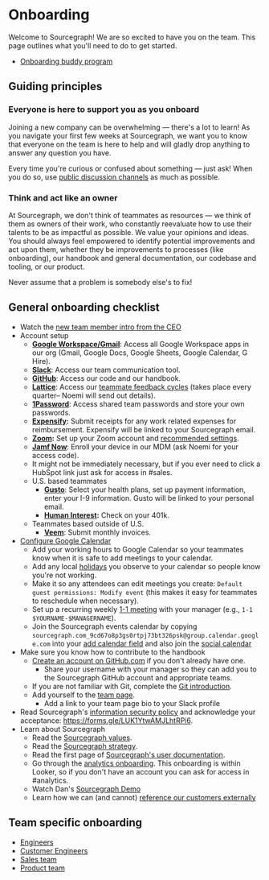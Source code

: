# Onboarding

Welcome to Sourcegraph! We are so excited to have you on the team. This page outlines what you'll need to do to get started.

- [Onboarding buddy program](./buddy-program.md)

## Guiding principles

### Everyone is here to support you as you onboard

Joining a new company can be overwhelming — there's a lot to learn! As you navigate your first few weeks at Sourcegraph, we want you to know that everyone on the team is here to help and will gladly drop anything to answer any question you have.

Every time you're curious or confused about something — just ask! When you do so, use [public discussion channels](../../communication/team_chat.md#avoid_private_messages) as much as possible.

### Think and act like an owner

At Sourcegraph, we don't think of teammates as resources — we think of them as owners of their work, who constantly reevaluate how to use their talents to be as impactful as possible. We value your opinions and ideas. You should always feel empowered to identify potential improvements and act upon them, whether they be improvements to processes (like onboarding), our handbook and general documentation, our codebase and tooling, or our product.

Never assume that a problem is somebody else's to fix!

## General onboarding checklist

- Watch the [new team member intro from the CEO](https://www.youtube.com/watch?v=EVHUGZe5uts)
- Account setup
  - **[Google Workspace/Gmail](https://www.google.com/gmail/)**: Access all Google Workspace apps in our org (Gmail, Google Docs, Google Sheets, Google Calendar, G Hire).
  - **[Slack](https://slack.com/)**: Access our team communication tool.
  - **[GitHub](https://github.com/sourcegraph/)**: Access our code and our handbook.
  - **[Lattice](https://sourcegraph.latticehq.com/)**: Access our [teammate feedback cycles](../review-cycles.md) (takes place every quarter– Noemi will send out details).
  - **[1Password](https://1password.com/)**: Access shared team passwords and store your own passwords.
  - **[Expensify](https://www.expensify.com/signin):** Submit receipts for any work related expenses for reimbursement. Expensify will be linked to your Sourcegraph email.
  - **[Zoom](https://zoom.us/signin):** Set up your Zoom account and [recommended settings](../../communication.md#video-calls). 
  - **[Jamf Now](https://sourcegraph.jamfcloud.md.com)**: Enroll your device in our MDM (ask Noemi for your access code).
  - It might not be immediately necessary, but if you ever need to click a HubSpot link just ask for access in #sales.
  - U.S. based teammates
     - **[Gusto](https://gusto.com/)**: Select your health plans, set up payment information, enter your I-9 information. Gusto will be linked to your personal email.
     - **[Human Interest](https://humaninterest.com/):** Check on your 401k.
  - Teammates based outside of U.S.
     - **[Veem](https://veem.com/)**: Submit monthly invoices.
- [Configure Google Calendar](https://calendar.google.com/calendar/r/settings)
  - Add your working hours to Google Calendar so your teammates know when it is safe to add meetings to your calendar.
  - Add any local [holidays](../holidays.md) you observe to your calendar so people know you're not working.
  - Make it so any attendees can edit meetings you create: `Default guest permissions: Modify event` (this makes it easy for teammates to reschedule when necessary).
  - Set up a recurring weekly [1-1 meeting](../../leadership/1-1.md) with your manager (e.g., `1-1 $YOURNAME-$MANAGERNAME`).
  - Join the Sourcegraph events calendar by copying `sourcegraph.com_9cd67o8p3gs0rtpj73bt326psk@group.calendar.google.com` into your [add calendar field](https://calendar.google.com/calendar/u/0/r/settings/addcalendar?) and also join the [social calendar](../../../company/remote/social_calendar.md)
- Make sure you know how to contribute to the handbook
  - [Create an account on GitHub.com](https://github.com/join) if you don't already have one.
     - Share your username with your manager so they can add you to the Sourcegraph GitHub account and appropriate teams.
  - If you are not familiar with Git, complete the [Git introduction](git_intro.md).
  - Add yourself to the [team page](../../../company/team/index.md).
     - Add a link to your team page bio to your Slack profile
- Read Sourcegraph's [information security policy](https://about.sourcegraph.com/security) and acknowledge your acceptance: https://forms.gle/LUK1YtwAMJLhtRPi6.
- Learn about Sourcegraph
  - Read the [Sourcegraph values](../../../company/values.md).
  - Read the [Sourcegraph strategy](../../../company/strategy.md).
  - Read the first page of [Sourcegraph's user documentation](https://docs.sourcegraph.com/getting-started).
  - Go through the [analytics onboarding](https://sourcegraph.looker.com/projects/sourcegraph_events/files/1_home.md). This onboarding is within Looker, so if you don't have an account you can ask for access in #analytics.
  - Watch Dan's [Sourcegraph Demo](https://drive.google.com/file/d/1VUZ0rnZQpNgjtGDI0tMC-h-OtL0Czz8H/view)
  - Learn how we can (and cannot) [reference our customers externally](../../sales/index.md#customer)

## Team specific onboarding

- [Engineers](../../engineering/onboarding.md)
- [Customer Engineers](../../ce/onboarding.md)
- [Sales team](../../sales/onboarding/index.md)
- [Product team](../../product/onboarding/index.md)
